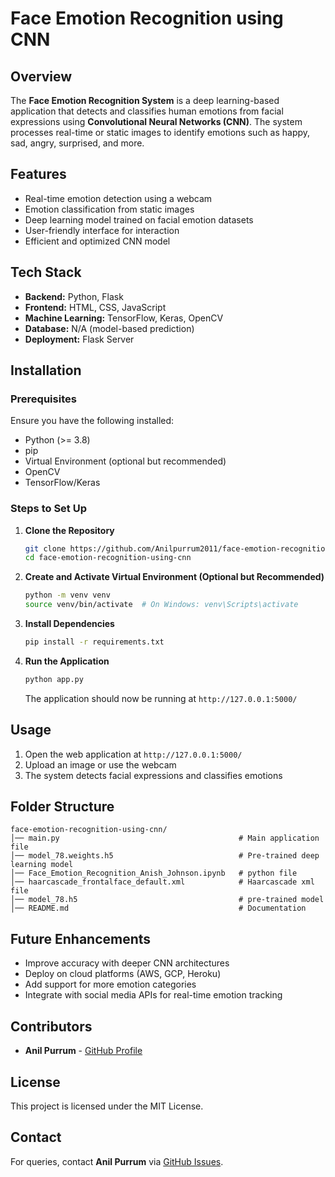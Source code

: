 # Face Emotion Recognition using CNN

## Overview
The **Face Emotion Recognition System** is a deep learning-based application that detects and classifies human emotions from facial expressions using **Convolutional Neural Networks (CNN)**. The system processes real-time or static images to identify emotions such as happy, sad, angry, surprised, and more.

## Features
- Real-time emotion detection using a webcam
- Emotion classification from static images
- Deep learning model trained on facial emotion datasets
- User-friendly interface for interaction
- Efficient and optimized CNN model
 
## Tech Stack
- **Backend:** Python, Flask
- **Frontend:** HTML, CSS, JavaScript
- **Machine Learning:** TensorFlow, Keras, OpenCV
- **Database:** N/A (model-based prediction)
- **Deployment:** Flask Server

## Installation
### Prerequisites
Ensure you have the following installed:
- Python (>= 3.8)
- pip
- Virtual Environment (optional but recommended)
- OpenCV
- TensorFlow/Keras

### Steps to Set Up
1. **Clone the Repository**
   ```sh
   git clone https://github.com/Anilpurrum2011/face-emotion-recognition-using-cnn.git
   cd face-emotion-recognition-using-cnn
   ```

2. **Create and Activate Virtual Environment (Optional but Recommended)**
   ```sh
   python -m venv venv
   source venv/bin/activate  # On Windows: venv\Scripts\activate
   ```

3. **Install Dependencies**
   ```sh
   pip install -r requirements.txt
   ```

4. **Run the Application**
   ```sh
   python app.py
   ```
   The application should now be running at `http://127.0.0.1:5000/`

## Usage
1. Open the web application at `http://127.0.0.1:5000/`
2. Upload an image or use the webcam
3. The system detects facial expressions and classifies emotions


## Folder Structure
```
face-emotion-recognition-using-cnn/
│── main.py                                        # Main application file
│── model_78.weights.h5                            # Pre-trained deep learning model
│── Face_Emotion_Recognition_Anish_Johnson.ipynb   # python file
│── haarcascade_frontalface_default.xml            # Haarcascade xml file
│── model_78.h5                                    # pre-trained model
│── README.md                                      # Documentation
```

## Future Enhancements
- Improve accuracy with deeper CNN architectures
- Deploy on cloud platforms (AWS, GCP, Heroku)
- Add support for more emotion categories
- Integrate with social media APIs for real-time emotion tracking

## Contributors
- **Anil Purrum** - [GitHub Profile](https://github.com/Anilpurrum2011)

## License
This project is licensed under the MIT License.

## Contact
For queries, contact **Anil Purrum** via [GitHub Issues](https://github.com/Anilpurrum2011/face-emotion-recognition-using-cnn/issues).
